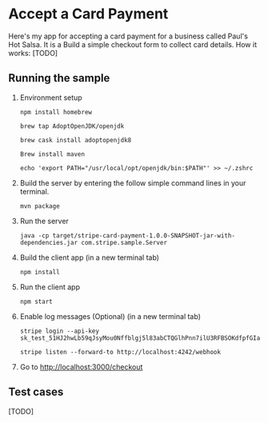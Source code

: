 # Accept a Card Payment
Here's my app for accepting a card payment for a business called Paul's Hot Salsa. It is a 
Build a simple checkout form to collect card details. How it works: 
[TODO]

## Running the sample
1. Environment setup
    ```
    npm install homebrew

    brew tap AdoptOpenJDK/openjdk 

    brew cask install adoptopenjdk8

    Brew install maven

    echo 'export PATH="/usr/local/opt/openjdk/bin:$PATH"' >> ~/.zshrc
    ```
2. Build the server by entering the follow simple command lines in your terminal. 
    ```
    mvn package
    ```
3. Run the server
    ```
    java -cp target/stripe-card-payment-1.0.0-SNAPSHOT-jar-with-dependencies.jar com.stripe.sample.Server
    ```
4. Build the client app (in a new terminal tab)
   ```
   npm install
   ```
6. Run the client app
    ```
    npm start
    ```
7. Enable log messages (Optional) (in a new terminal tab)
    ```
    stripe login --api-key sk_test_51HJ2hwLb59qJsyMou0Nffblgj5l83abCTQGlhPnn7ilU3RFBSOKdfpfGIaGnBI7HhjKHtXJiA5bFxpHYeHhijrxJ008kUoWYTx

    stripe listen --forward-to http://localhost:4242/webhook
    ```
7. Go to [http://localhost:3000/checkout](http://localhost:3000/checkout)

## Test cases
[TODO]